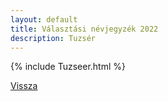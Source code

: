 ```yaml
---
layout: default
title: Választási névjegyzék 2022
description: Tuzsér
---
```


{% include Tuzseer.html %}

[Vissza](./)